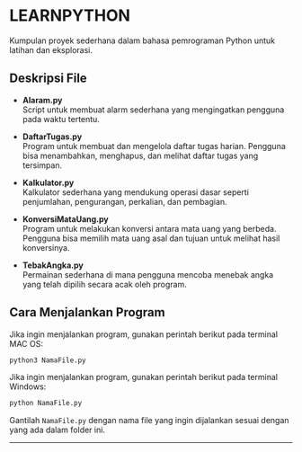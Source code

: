 
# LEARNPYTHON

Kumpulan proyek sederhana dalam bahasa pemrograman Python untuk latihan dan eksplorasi.

## Deskripsi File

- **Alaram.py**  
  Script untuk membuat alarm sederhana yang mengingatkan pengguna pada waktu tertentu.

- **DaftarTugas.py**  
  Program untuk membuat dan mengelola daftar tugas harian. Pengguna bisa menambahkan, menghapus, dan melihat daftar tugas yang tersimpan.

- **Kalkulator.py**  
  Kalkulator sederhana yang mendukung operasi dasar seperti penjumlahan, pengurangan, perkalian, dan pembagian.

- **KonversiMataUang.py**  
  Program untuk melakukan konversi antara mata uang yang berbeda. Pengguna bisa memilih mata uang asal dan tujuan untuk melihat hasil konversinya.

- **TebakAngka.py**  
  Permainan sederhana di mana pengguna mencoba menebak angka yang telah dipilih secara acak oleh program.

## Cara Menjalankan Program

Jika ingin menjalankan program, gunakan perintah berikut pada terminal MAC OS:

```bash
python3 NamaFile.py
```
Jika ingin menjalankan program, gunakan perintah berikut pada terminal Windows:

```bash
python NamaFile.py
```

Gantilah `NamaFile.py` dengan nama file yang ingin dijalankan sesuai dengan yang ada dalam folder ini.

---
